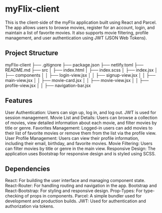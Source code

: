 # myFlix-client

This is the client-side of the myFlix application built using React and Parcel. The app allows users to browse movies, register for an account, login, and maintain a list of favorite movies. It also supports movie filtering, profile management, and user authentication using JWT (JSON Web Tokens).

## Project Structure

myFlix-client
├── .gitignore
├── package.json
├── netlify.toml
├── README.md
├── src
│   ├── index.html
│   ├── index.scss
│   ├── index.jsx
│   ├── components
│   │   ├── login-view.jsx
│   │   ├── signup-view.jsx
│   │   ├── main-view.jsx
│   │   ├── movie-card.jsx
│   │   ├── movie-view.jsx
│   │   ├── profile-view.jsx
│   │   ├── navigation-bar.jsx


## Features

User Authentication: Users can sign up, log in, and log out. JWT is used for session management.
Movie List and Details: Users can browse a collection of movies, view detailed information about each movie, and filter movies by title or genre.
Favorites Management: Logged-in users can add movies to their list of favorite movies or remove them from the list via the profile view.
User Profile Management: Users can view their profile information, including their email, birthday, and favorite movies.
Movie Filtering: Users can filter movies by title or genre in the main view.
Responsive Design: The application uses Bootstrap for responsive design and is styled using SCSS.

## Dependencies

React: For building the user interface and managing component state.
React-Router: For handling routing and navigation in the app.
Bootstrap and React-Bootstrap: For styling and responsive design.
Prop-Types: For type-checking of props in components.
Parcel: A simple bundler used for development and production builds.
JWT: Used for authentication and authorization via tokens.
